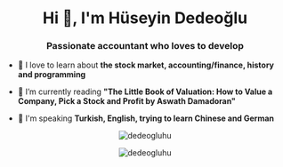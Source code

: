 <h1 align="center">Hi 👋, I'm Hüseyin Dedeoğlu</h1>
<h3 align="center">Passionate accountant who loves to develop</h3>

- 🔭 I love to learn about **the stock market, accounting/finance, history and programming**

- 🌱 I’m currently reading **"The Little Book of Valuation: How to Value a Company, Pick a Stock and Profit by Aswath Damadoran"**

- 💬 I'm speaking **Turkish, English, trying to learn Chinese and German**

<p align="center">
  <img align="center" src="https://github-readme-stats.vercel.app/api?username=dedeogluhu&show_icons=true" alt="dedeogluhu" />
</p>
<p align="center">
  <img align="center" src="https://github-readme-stats.vercel.app/api/top-langs/?username=dedeogluhu&layout=compact" alt="dedeogluhu" />
</p>

